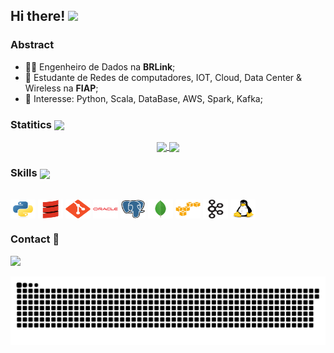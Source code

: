 ## Hi there! <img src="https://raw.githubusercontent.com/iampavangandhi/iampavangandhi/master/gifs/Hi.gif" width="30px"></h2>
### Abstract

- 👨‍💻 Engenheiro de Dados na **BRLink**;
- 🌱 Estudante de Redes de computadores, IOT, Cloud, Data Center & Wireless na **FIAP**;
- 💙 Interesse: Python, Scala, DataBase, AWS, Spark, Kafka;

### Statitics <img width="25px" align="center" src="https://www.svgrepo.com/show/80758/report.svg"></h2>

<p align="center">
  <a href="https://github.com/felipe-almeida-costa-leite">
   <img 
        align="center"
        height="130"
        src="https://github-readme-stats.vercel.app/api?username=felipe-almeida-costa-leite&show_icons=true&theme=dracula&include_all_commits=true&count_private=true"
   />
   </a>
  <a href="https://github.com/felipe-almeida-costa-leite">
   <img 
        align="center"
        height="130"
        src="https://github-readme-stats.vercel.app/api/top-langs/?username=felipe-almeida-costa-leite&layout=compact&langs_count=7&theme=dracula"
   />
  </a>
</p>

### Skills <img width="30px" align="center" src="https://img-premium.flaticon.com/png/512/2817/premium/2817082.png?token=exp=1629296902~hmac=77c68c0052531e04d90fc869d861b3a3"></h2> 

<div style="display: inline_block"><br>
  <img align="center" alt="Code-Python" height="30" width="40" src="https://raw.githubusercontent.com/devicons/devicon/master/icons/python/python-original.svg">
  <img align="center" alt="Code-Scala" height="30" width="40" src="https://raw.githubusercontent.com/devicons/devicon/master/icons/scala/scala-original.svg">
  <img align="center" alt="Code-Git" height="30" width="40" src="https://raw.githubusercontent.com/devicons/devicon/master/icons/git/git-original.svg">
  <img align="center" alt="DB-Oracle" height="30" width="40" src="https://raw.githubusercontent.com/devicons/devicon/master/icons/oracle/oracle-original.svg">
  <img align="center" alt="DB-Postgre" height="30" width="40" src="https://raw.githubusercontent.com/devicons/devicon/master/icons/postgresql/postgresql-original.svg">
  <img align="center" alt="DB-Mongo" height="30" width="40" src="https://raw.githubusercontent.com/devicons/devicon/master/icons/mongodb/mongodb-original.svg">
  <img align="center" alt="AWS" height="30" width="40" src="https://raw.githubusercontent.com/devicons/devicon/master/icons/amazonwebservices/amazonwebservices-original.svg">
  <img align="center" alt="Kafka" height="30" width="40" src="https://raw.githubusercontent.com/devicons/devicon/master/icons/apachekafka/apachekafka-original.svg">
  <img align="center" alt="Linux" height="30" width="40" src="https://raw.githubusercontent.com/devicons/devicon/master/icons/linux/linux-original.svg">
</div>
 
### Contact :iphone:

<div>
 <a href="https://www.linkedin.com/in/felipe-almeida-costa-leite/" target="_blank"><img src="https://img.shields.io/badge/-LinkedIn-%230077B5?style=for-the-badge&logo=linkedin&logoColor=white" target="_blank">
 </a>
</div>






![Snake animation](https://github.com/felipe-almeida-costa-leite/felipe-almeida-costa-leite/blob/output/github-contribution-grid-snake.svg)

  
